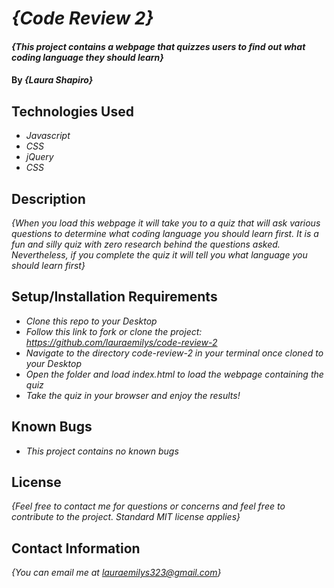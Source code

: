 # _{Code Review 2}_

#### _{This project contains a webpage that quizzes users to find out what coding language they should learn}_

#### By _**{Laura Shapiro}**_

## Technologies Used

* _Javascript_
* _CSS_
* _jQuery_
* _CSS_

## Description

_{When you load this webpage it will take you to a quiz that will ask various questions to determine what coding language you should learn first. It is a fun and silly quiz with zero research behind the questions asked. Nevertheless, if you complete the quiz it will tell you what language you should learn first}_

## Setup/Installation Requirements

* _Clone this repo to your Desktop_
* _Follow this link to fork or clone the project: https://github.com/lauraemilys/code-review-2_
* _Navigate to the directory code-review-2 in your terminal once cloned to your Desktop_
* _Open the folder and load index.html to load the webpage containing the quiz_
* _Take the quiz in your browser and enjoy the results!_

## Known Bugs

* _This project contains no known bugs_

## License

_{Feel free to contact me for questions or concerns and feel free to contribute to the project. Standard MIT license applies}_

## Contact Information

_{You can email me at lauraemilys323@gmail.com}_
